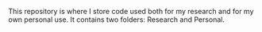 This repository is where I store code used both for my research and for my own personal use. It contains two folders: Research and Personal.
